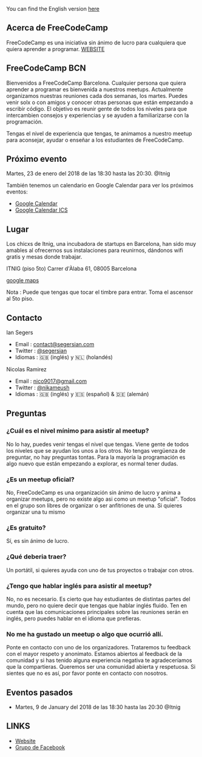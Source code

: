 You can find the English version [here](https://segersian.github.io/freecodecampbcn)

## Acerca de FreeCodeCamp

FreeCodeCamp es una iniciativa sin ánimo de lucro para cualquiera que quiera aprender a programar. [WEBSITE](https://www.freecodecamp.org/)

## FreeCodeCamp BCN

Bienvenidos a FreeCodeCamp Barcelona. Cualquier persona que quiera aprender a programar es bienvenida a nuestros meetups. Actualmente organizamos nuestras reuniones cada dos semanas, los martes. Puedes venir solx o con amigos y conocer otras personas que están empezando a escribir código. El objetivo es reunir gente de todos los niveles para que intercambien consejos y experiencias y se ayuden a familiarizarse con la programación.

Tengas el nivel de experiencia que tengas, te animamos a nuestro meetup para aconsejar, ayudar o enseñar a los estudiantes de FreeCodeCamp.

## Próximo evento
Martes, 23 de enero del 2018 de las 18:30 hasta las 20:30. @Itnig

También tenemos un calendario en Google Calendar para ver los próximos eventos:
 - [Google Calendar](https://calendar.google.com/calendar/b/1?cid=OG9ma3E2dHJkb3Nvb2tkbTZlM2JnZWFrZ2NAZ3JvdXAuY2FsZW5kYXIuZ29vZ2xlLmNvbQ)
 - [Google Calendar ICS](https://calendar.google.com/calendar/ical/8ofkq6trdosookdm6e3bgeakgc%40group.calendar.google.com/public/basic.ics)

## Lugar
Los chicxs de Itnig, una incubadora de startups en Barcelona, han sido muy amables al ofrecernos sus instalaciones para reunirnos, dándonos wifi gratis y mesas donde trabajar.

ITNIG (piso 5to)
Carrer d'Àlaba 61,
08005 Barcelona

[google maps](https://goo.gl/maps/yeix8tqJF7M2)

Nota : Puede que tengas que tocar el timbre para entrar. Toma el ascensor al 5to piso.

## Contacto 

Ian Segers

- Email : contact@segersian.com
- Twitter : [@segersian](https://twitter.com/SegersIan)
- Idiomas : 🇬🇧 (inglés) y 🇳🇱 (holandés)

Nicolas Ramirez 

- Email : nico9017@gmail.com
- Twitter : [@nikameush](https://twitter.com/nikameush)
- Idiomas : 🇬🇧 (inglés) y 🇪🇸 (español) & 🇩🇪 (alemán)

## Preguntas

### ¿Cuál es el nivel mínimo para asistir al meetup?
No lo hay, puedes venir tengas el nivel que tengas. Viene gente de todos los niveles que se ayudan los unos a los otros. No tengas vergüenza de preguntar, no hay preguntas tontas. Para la mayoría la programación es algo nuevo que están empezando a explorar, es normal tener dudas.

### ¿Es un meetup oficial?
No, FreeCodeCamp es una organización sin ánimo de lucro y anima a organizar meetups, pero no existe algo asi como un meetup "oficial". Todos en el grupo son libres de organizar o ser anfitriones de una. Si quieres organizar una tu mismo 

### ¿Es gratuito?
Sí, es sin ánimo de lucro.

### ¿Qué deberia traer?
Un portátil, si quieres ayuda con uno de tus proyectos o trabajar con otros.

### ¿Tengo que hablar inglés para asistir al meetup?
No, no es necesario. Es cierto que hay estudiantes de distintas partes del mundo, pero no quiere decir que tengas que hablar inglés fluido. Ten en cuenta que las comunicaciones principales sobre las reuniones serán en inglés, pero puedes hablar en el idioma que prefieras.

### No me ha gustado un meetup o algo que ocurrió allí.
Ponte en contacto con uno de los organizadores. Trataremos tu feedback con el mayor respeto y anonimato. Estamos abiertos al feedback de la comunidad y si has tenido alguna experiencia negativa te agradeceríamos que la compartieras. Queremos ser una comunidad abierta y respetuosa. Si sientes que no es así, por favor ponte en contacto con nosotros.

## Eventos pasados
- Martes, 9 de January del 2018 de las 18:30 hasta las 20:30 @Itnig

## LINKS
- [Website](https://www.freecodecamp.org/)
- [Grupo de Facebook](https://www.facebook.com/groups/free.code.camp.barcelona/?ref=br_rs)
